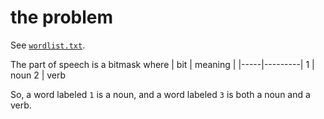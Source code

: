 # the problem

See [`wordlist.txt`](wordlist.txt).

The part of speech is a bitmask where 
| bit | meaning |
|-----|---------|
1 | noun
2 | verb

So, a word labeled `1` is a noun, and a word labeled `3` is both a noun and a verb.
